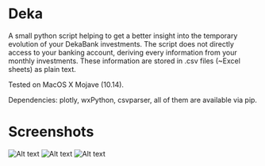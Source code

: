 # Deka
A small python script helping to get a better insight into the temporary evolution of your DekaBank investments.
The script does not directly access to your banking account, deriving every information from your monthly investments. These information are stored in .csv files (~Excel sheets) as plain text.

Tested on MacOS X Mojave (10.14).

Dependencies: plotly, wxPython, csvparser, all of them are available via pip.

# Screenshots

![Alt text](screenshots/s1.jpg?raw=true "Optional Title")
![Alt text](/screenshots/s2.jpg?raw=true "Optional Title")
![Alt text](/screenshots/s3.jpg?raw=true "Optional Title")
